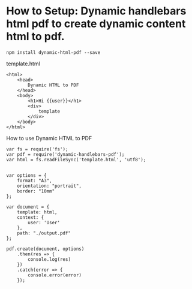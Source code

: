# How to Setup: Dynamic handlebars html pdf to create dynamic content html to pdf.

```
npm install dynamic-html-pdf --save

```
template.html
```
<html>
    <head>
        Dynamic HTML to PDF
    </head>
    <body>
        <h1>Hi {{user}}</h1>
        <div>
            template
        </div>
    </body>
</html>

```

How to use Dynamic HTML to PDF

```
var fs = require('fs');
var pdf = require('dynamic-handlebars-pdf');
var html = fs.readFileSync('template.html', 'utf8');


var options = {
    format: "A3",
    orientation: "portrait",
    border: "10mm"
};

var document = {
    template: html,
    context: {
        user: 'User'
    },
    path: "./output.pdf"
};

pdf.create(document, options)
    .then(res => {
        console.log(res)
    })
    .catch(error => {
        console.error(error)
    });
```